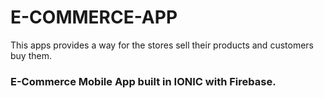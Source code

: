 # E-COMMERCE-APP
This apps provides a way for the stores sell their products and customers buy them.

### E-Commerce Mobile App built in IONIC with Firebase.
